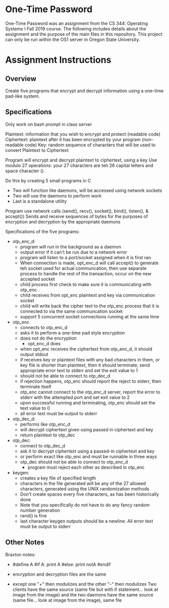# One-Time Password
 One-Time Password was an assignment from the CS 344: Operating Systems I Fall 2019 course. The following includes details about the assignment and the purpose of the main files in this repository. This project can only be run within the OS1 server in Oregon State University.

# Assignment Instructions
## Overview
 Create five programs that encrypt and decrypt information using a one-time pad-like system.
 
## Specifications
 Only work on bash prompt in class server
 
 Plaintext: information that you wish to encrypt and protect (readable code)
 Ciphertext: plaintext after it has been encrypted by your program (non-readable code)
 Key: random sequence of characters that will be used to convert Plaintext to Ciphertext
 
 Program will encrypt and decrypt plaintext to ciphertext, using a key
 Use modulo 27 operations: your 27 characters are teh 26 capital letters and space character ().
 
 Do this by creating 5 small programs in C
 - Two will function like daemons, will be accessed using network sockets
 - Two will use the daemons to perform work
 - Last is a standalone utility
 
 Program use network calls (send(), recv(), socket(), bind(), listen(), & accept())
 Sends and receive sequences of bytes for the purposes of encryption and decryption by the appropriate daemons
 
 Specifications of the five programs:
 - otp_enc_d: 
    - program will run in the background as a daemon
    - output error if it can't be run due to a network error
    - program will listen to a port/socket assigned when it is first ran
    - When connection is made, opt_enc_d will call accept() to generate teh socket used for actual communcation, then use separate process to handle the rest of the transaction, occur on the new accepted socket
    - child process first check to make sure it is communicating with otp_enc
    - child receives from opt_enc plaintext and key via communication socket
    - child will write back the cipher text to the otp_enc process that it is connected to via the same communcation socket
    - support 5 concurrent socket connections running at the same time
 - otp_enc
    - connects to otp_enc_d
    - asks it to perform a one-time pad style encryption
    - does not do the encryption
      - opt_enc_d does
    - when opt_enc receives the ciphertext from otp_enc_d, it should output stdout
    - if receives key or plaintext files with any bad characters in them, or key file is shorter than plaintext, then it should terminate, send appropriate error text to stderr and set the exit value to 1
    - should not be able to connect to otp_dec_d
    - if rejection happens, otp_enc should report the reject to stderr, then terminate itself
    - otp_enc cannot connect to the otp_enc_d server, report the error to stderr with the attempted port and set exit value to 2
    - upon successful running and terminating, otp_enc should set the text value to 0
    - all error text must be output to stderr
 - otp_dec_d:
    - performs like otp_enc_d
    - will decrypt ciphertext given using passed in ciphertext and key
    - return plaintext to otp_dec
 - otp_dec: 
    - connect to otp_dec_d
    - ask it to decrypt ciphertext using a passed-in ciphertext and key
    - or perform exact like otp_enc and must be runnable in three ways
    - otp_dec should not be able to connect to otp_enc_d
      - program must reject each other as described in otp_enc
 - keygen: 
    - creates a key file of specified length
    - characters in the file generated will be any of the 27 allowed characters, generated using the UNIX randomization methods
    - Don't create spaces every five characters, as has been historically done
    - Note that you specifically do not have to do any fancy random number generation
    - rand() is fine
    - last character keygen outputs should be a newline. All error text must be output to stderr

## Other Notes
Braxton notes:
- #define A 
  #if A:
    print A
  #else:
    print notA
  #endif
  
- encryption and decryption files are the same
 - except one "+" then modulizes and the other "-" then modulizes
Two clients have the same source (same file but with if statement... look at image from the image) and the two daemons have the same source (same file... look at image from the image), same file
